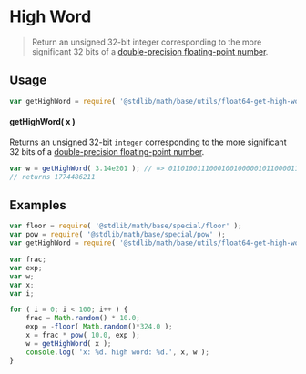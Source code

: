 High Word
===

> Return an unsigned 32-bit integer corresponding to the more significant 32 bits of a [double-precision floating-point number][ieee754].


<!-- <usage> -->

## Usage

``` javascript
var getHighWord = require( '@stdlib/math/base/utils/float64-get-high-word' );
```

#### getHighWord( x )

Returns an unsigned 32-bit `integer` corresponding to the more significant 32 bits of a [double-precision floating-point number][ieee754].

``` javascript
var w = getHighWord( 3.14e201 ); // => 01101001110001001000001011000011
// returns 1774486211
```

<!-- </usage> -->


<!-- <examples> -->

## Examples

``` javascript
var floor = require( '@stdlib/math/base/special/floor' );
var pow = require( '@stdlib/math/base/special/pow' );
var getHighWord = require( '@stdlib/math/base/utils/float64-get-high-word' );

var frac;
var exp;
var w;
var x;
var i;

for ( i = 0; i < 100; i++ ) {
	frac = Math.random() * 10.0;
	exp = -floor( Math.random()*324.0 );
	x = frac * pow( 10.0, exp );
	w = getHighWord( x );
	console.log( 'x: %d. high word: %d.', x, w );
}
```

<!-- </examples> -->


<!-- <links> -->

[ieee754]: https://en.wikipedia.org/wiki/IEEE_754-1985

<!-- </links> -->
